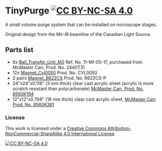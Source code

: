 # TinyPurge   [![CC BY-NC-SA 4.0][cc-by-nc-sa-shield]][cc-by-nc-sa]

A small volume purge system that can be installed on microscope stages.

Original design from the Mir-IR beamline of the Canadian Light Source.

## Parts list

- 6x [Ball_Transfer_Unit_M2](http://www.alwayse.co.uk/en/products/mini_ball_transfer_units.html) Ref. No. 11-MI-05-17, purchased from McMaster Carr, Prod. No. 2440T31
-  12x [Magnet_Cyl0050](http://www.supermagnetman.net/) Prod. No. CYL0050
-  2 pairs [Magnet_R622CS](http://www.kjmagnetics.com/proddetail.asp?prod=R622CS-P) Prod. No. R622CS-P
-  24"x24"x0.118" (3 mm thick) clear cast acrylic sheet (acrylic is more scratch resistant than polycarbonate) [McMaster Carr, Prod. No. 8560K194](https://www.mcmaster.com/catalog/129/4052/8560K194)
- 12"x12"x0.708" (18 mm thick) clear cast acrylic sheet, [McMaster Carr Prod. No. 8560K361](https://www.mcmaster.com/catalog/129/4052/8560K361)

### License

This work is licensed under a
[Creative Commons Attribution-NonCommercial-ShareAlike 4.0 International License][cc-by-nc-sa].

[![CC BY-NC-SA 4.0][cc-by-nc-sa-image]][cc-by-nc-sa]

[cc-by-nc-sa]: http://creativecommons.org/licenses/by-nc-sa/4.0/
[cc-by-nc-sa-image]: https://licensebuttons.net/l/by-nc-sa/4.0/88x31.png
[cc-by-nc-sa-shield]: https://img.shields.io/badge/License-CC%20BY--NC--SA%204.0-lightgrey.svg

